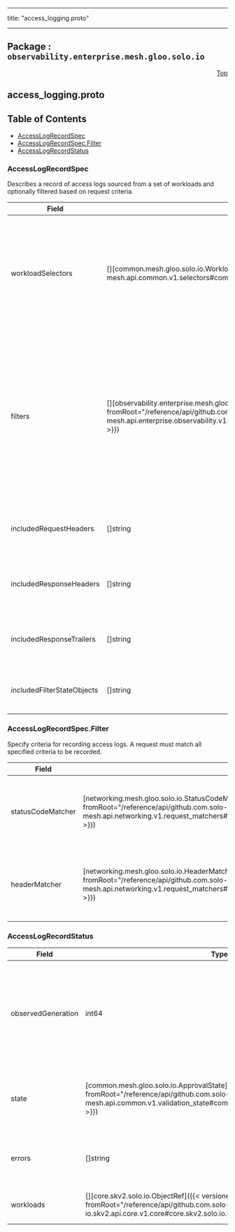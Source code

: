 
---

title: "access_logging.proto"

---

## Package : `observability.enterprise.mesh.gloo.solo.io`



<a name="top"></a>

<a name="API Reference for access_logging.proto"></a>
<p align="right"><a href="#top">Top</a></p>

## access_logging.proto


## Table of Contents
  - [AccessLogRecordSpec](#observability.enterprise.mesh.gloo.solo.io.AccessLogRecordSpec)
  - [AccessLogRecordSpec.Filter](#observability.enterprise.mesh.gloo.solo.io.AccessLogRecordSpec.Filter)
  - [AccessLogRecordStatus](#observability.enterprise.mesh.gloo.solo.io.AccessLogRecordStatus)







<a name="observability.enterprise.mesh.gloo.solo.io.AccessLogRecordSpec"></a>

### AccessLogRecordSpec
Describes a record of access logs sourced from a set of workloads and optionally filtered based on request criteria.


| Field | Type | Label | Description |
| ----- | ---- | ----- | ----------- |
| workloadSelectors | [][common.mesh.gloo.solo.io.WorkloadSelector]({{< versioned_link_path fromRoot="/reference/api/github.com.solo-io.gloo-mesh.api.common.v1.selectors#common.mesh.gloo.solo.io.WorkloadSelector" >}}) | repeated | Select the workloads to be configured to emit access logs. Leave empty to apply to all workloads managed by Gloo Mesh. |
  | filters | [][observability.enterprise.mesh.gloo.solo.io.AccessLogRecordSpec.Filter]({{< versioned_link_path fromRoot="/reference/api/github.com.solo-io.gloo-mesh.api.enterprise.observability.v1.access_logging#observability.enterprise.mesh.gloo.solo.io.AccessLogRecordSpec.Filter" >}}) | repeated | Configure criteria for determining which access logs will be recorded. The list is disjunctive, a request will be recorded if it matches any filter. Leave empty to emit all access logs. |
  | includedRequestHeaders | []string | repeated | Specify request headers to include in access logs. |
  | includedResponseHeaders | []string | repeated | Specify response headers to include in access logs. |
  | includedResponseTrailers | []string | repeated | Specify response trailers to include in access logs. |
  | includedFilterStateObjects | []string | repeated | Specify filter state objects to include in access logs |
  





<a name="observability.enterprise.mesh.gloo.solo.io.AccessLogRecordSpec.Filter"></a>

### AccessLogRecordSpec.Filter
Specify criteria for recording access logs. A request must match all specified criteria to be recorded.


| Field | Type | Label | Description |
| ----- | ---- | ----- | ----------- |
| statusCodeMatcher | [networking.mesh.gloo.solo.io.StatusCodeMatcher]({{< versioned_link_path fromRoot="/reference/api/github.com.solo-io.gloo-mesh.api.networking.v1.request_matchers#networking.mesh.gloo.solo.io.StatusCodeMatcher" >}}) |  | Matches against a response status code. Omit to match any status code. |
  | headerMatcher | [networking.mesh.gloo.solo.io.HeaderMatcher]({{< versioned_link_path fromRoot="/reference/api/github.com.solo-io.gloo-mesh.api.networking.v1.request_matchers#networking.mesh.gloo.solo.io.HeaderMatcher" >}}) |  | Matches against a request or response header. Omit to match any headers. |
  





<a name="observability.enterprise.mesh.gloo.solo.io.AccessLogRecordStatus"></a>

### AccessLogRecordStatus



| Field | Type | Label | Description |
| ----- | ---- | ----- | ----------- |
| observedGeneration | int64 |  | The most recent generation observed in the the AccessLogRecord metadata. If the `observedGeneration` does not match `metadata.generation`, Gloo Mesh has not processed the most recent version of this resource. |
  | state | [common.mesh.gloo.solo.io.ApprovalState]({{< versioned_link_path fromRoot="/reference/api/github.com.solo-io.gloo-mesh.api.common.v1.validation_state#common.mesh.gloo.solo.io.ApprovalState" >}}) |  | The state of the overall resource, will only show accepted if it has been successfully applied to all target workloads. |
  | errors | []string | repeated | Any errors encountered during processing. Also reported to any Workloads that this object applies to. |
  | workloads | [][core.skv2.solo.io.ObjectRef]({{< versioned_link_path fromRoot="/reference/api/github.com.solo-io.skv2.api.core.v1.core#core.skv2.solo.io.ObjectRef" >}}) | repeated | references to workloads that this AccessLogRecord applies to |
  




 <!-- end messages -->

 <!-- end enums -->

 <!-- end HasExtensions -->

 <!-- end services -->

